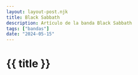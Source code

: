 ```yaml
---
layout: layout-post.njk
title: Black Sabbath
description: Artículo de la banda Black Sabbath
tags: ["bandas"]
date: "2024-05-15"
---
```


# {{ title }}